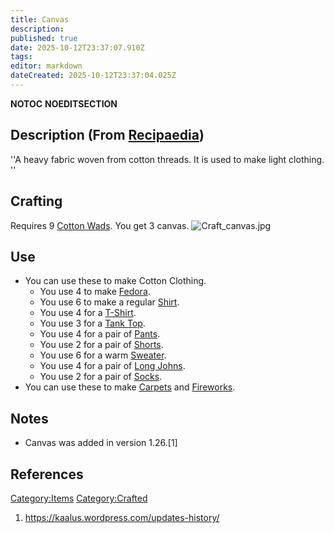 ```yaml
---
title: Canvas
description: 
published: true
date: 2025-10-12T23:37:07.910Z
tags: 
editor: markdown
dateCreated: 2025-10-12T23:37:04.025Z
---
```


__NOTOC__ __NOEDITSECTION__

## Description (From [Recipaedia](.. "wikilink"))

''A heavy fabric woven from cotton threads. It is used to make light
clothing. ''

## Crafting

Requires 9 [Cotton Wads](Cotton_Wad "wikilink"). You get 3 canvas.
![Craft_canvas.jpg](Craft_canvas.jpg "Craft_canvas.jpg")

## Use

  - You can use these to make Cotton Clothing.
      - You use 4 to make [Fedora](../Clothes/Fedora.md "wikilink").
      - You use 6 to make a regular [Shirt](../Clothes/Shirt.md "wikilink").
      - You use 4 for a [T-Shirt](../Clothes/T-Shirt.md "wikilink").
      - You use 3 for a [Tank Top](../Clothes/Tank_Top.md "wikilink").
      - You use 4 for a pair of [Pants](../Clothes/Pants.md "wikilink").
      - You use 2 for a pair of [Shorts](../Clothes/Shorts.md "wikilink").
      - You use 6 for a warm [Sweater](../Clothes/Sweater.md "wikilink").
      - You use 4 for a pair of [Long Johns](../Clothes/Long_Johns.md "wikilink").
      - You use 2 for a pair of [Socks](../Clothes/Socks.md "wikilink").
  - You can use these to make [Carpets](Carpet.md "wikilink") and
    [Fireworks](Firework "wikilink").

## Notes

  - Canvas was added in version 1.26.\[1\]

## References

<references/>

[Category:Items](Category:Items "wikilink")
[Category:Crafted](Category:Crafted "wikilink")

1.  <https://kaalus.wordpress.com/updates-history/>